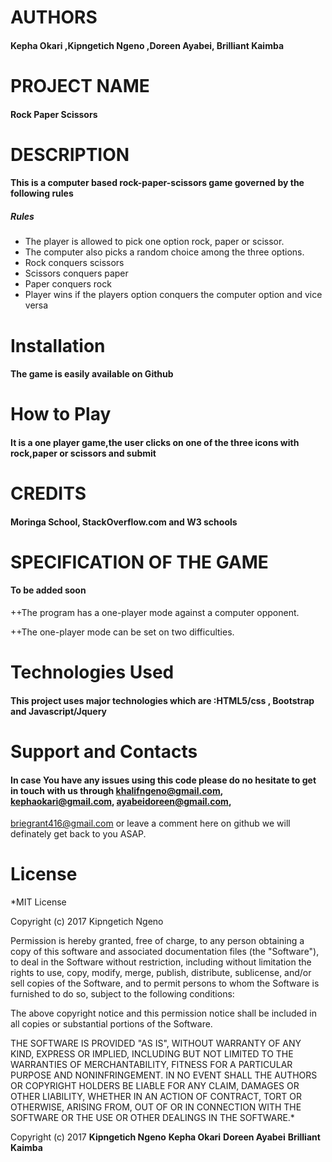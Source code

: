 # AUTHORS

#### Kepha Okari ,Kipngetich Ngeno ,Doreen Ayabei, Brilliant Kaimba

# PROJECT NAME

#### Rock Paper Scissors

# DESCRIPTION

#### This is a computer based rock-paper-scissors game governed by the following rules

##### Rules 
* The player is allowed to pick one option rock, paper or scissor.
* The computer also picks a random choice among the three options.
* Rock conquers scissors
* Scissors conquers paper 
* Paper conquers rock
* Player wins if the players option conquers the computer option and vice versa

# Installation

#### The game is easily available on Github

# How to Play 

#### It is a one player game,the user clicks on one of the three icons with rock,paper or scissors and submit

# CREDITS

#### Moringa School, StackOverflow.com and W3 schools

# SPECIFICATION OF THE GAME

#### To be added soon 

++The program has a one-player mode against a computer opponent.

++The one-player mode can be set on two difficulties.



# Technologies Used

#### This project uses major technologies which are :HTML5/css , Bootstrap and Javascript/Jquery

# Support and Contacts

#### In case You have any issues using this code please do no hesitate to get in touch with us through khalifngeno@gmail.com, kephaokari@gmail.com, ayabeidoreen@gmail.com,
briegrant416@gmail.com or leave a comment here on github we will definately get back to you ASAP.

# License

*MIT License

Copyright (c) 2017 Kipngetich Ngeno

Permission is hereby granted, free of charge, to any person obtaining a copy
of this software and associated documentation files (the "Software"), to deal
in the Software without restriction, including without limitation the rights
to use, copy, modify, merge, publish, distribute, sublicense, and/or sell
copies of the Software, and to permit persons to whom the Software is
furnished to do so, subject to the following conditions:

The above copyright notice and this permission notice shall be included in all
copies or substantial portions of the Software.

THE SOFTWARE IS PROVIDED "AS IS", WITHOUT WARRANTY OF ANY KIND, EXPRESS OR
IMPLIED, INCLUDING BUT NOT LIMITED TO THE WARRANTIES OF MERCHANTABILITY,
FITNESS FOR A PARTICULAR PURPOSE AND NONINFRINGEMENT. IN NO EVENT SHALL THE
AUTHORS OR COPYRIGHT HOLDERS BE LIABLE FOR ANY CLAIM, DAMAGES OR OTHER
LIABILITY, WHETHER IN AN ACTION OF CONTRACT, TORT OR OTHERWISE, ARISING FROM,
OUT OF OR IN CONNECTION WITH THE SOFTWARE OR THE USE OR OTHER DEALINGS IN THE
SOFTWARE.*

Copyright (c) 2017 **Kipngetich Ngeno** **Kepha Okari** **Doreen Ayabei** **Brilliant Kaimba**